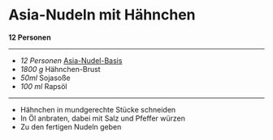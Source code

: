 # Asia-Nudeln mit Hähnchen

**12 Personen**

---


- *12 Personen* [Asia-Nudel-Basis](./Asia_Nudel_Basis.md)
- *1800 g* Hähnchen-Brust
- *50ml* Sojasoße
- *100 ml* Rapsöl


---

- Hähnchen in mundgerechte Stücke schneiden
- In Öl anbraten, dabei mit Salz und Pfeffer würzen
- Zu den fertigen Nudeln geben